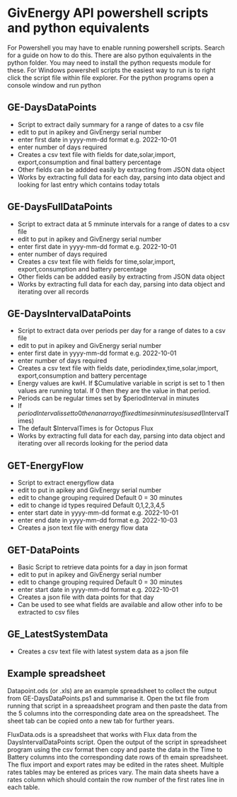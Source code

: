 # GivEnergy API powershell scripts and python equivalents

For Powershell you may have to enable running powershell scripts. Search for a guide on how to do this.
There are also python equivalents in the python folder. You may need to install the python requests module for these.
For Windows powershell scripts the easiest way to run is to right click the script file within file explorer.
For the python programs open a console window and run python <pythonscriptname>

## GE-DaysDataPoints
- Script to extract daily summary for a range of dates to a csv file
- edit to put in apikey and GivEnergy serial number
- enter first date in yyyy-mm-dd format e.g. 2022-10-01
- enter number of days required
- Creates a csv text file with fields for date,solar,import, export,consumption and final battery percentage
- Other fields can be addded easily by extracting from JSON data object 
- Works by extracting full data for each day, parsing into data object and looking for last entry which contains today totals

## GE-DaysFullDataPoints
- Script to extract data at 5 mminute intervals for a range of dates to a csv file
- edit to put in apikey and GivEnergy serial number
- enter first date in yyyy-mm-dd format e.g. 2022-10-01
- enter number of days required
- Creates a csv text file with fields for time,solar,import, export,consumption and battery percentage
- Other fields can be addded easily by extracting from JSON data object 
- Works by extracting full data for each day, parsing into data object and iterating over all records

## GE-DaysIntervalDataPoints
- Script to extract data over periods per day for a range of dates to a csv file
- edit to put in apikey and GivEnergy serial number
- enter first date in yyyy-mm-dd format e.g. 2022-10-01
- enter number of days required
- Creates a csv text file with fields date, periodindex,time,solar,import, export,consumption and battery percentage
- Energy values are kwH. If $Cumulative variable in script is set to 1 then values are running total. If 0 then they are the value in that period.
- Periods can be regular times set by $periodInterval in minutes
- If $periodInterval is set to 0 then an array of fixed times in minutes is used ($IntervalTimes)
- The default $IntervalTimes is for Octopus Flux 
- Works by extracting full data for each day, parsing into data object and iterating over all records looking for the period data

## GET-EnergyFlow
- Script to extract energyflow data
- edit to put in apikey and GivEnergy serial number
- edit to change grouping required Default 0 = 30 minutes
- edit to change id types required Default 0,1,2,3,4,5
- enter start date in yyyy-mm-dd format e.g. 2022-10-01
- enter end date in yyyy-mm-dd format e.g. 2022-10-03
- Creates a json text file with energy flow data

## GET-DataPoints
- Basic Script to retrieve data points for a day in json format
- edit to put in apikey and GivEnergy serial number
- edit to change grouping required Default 0 = 30 minutes
- enter start date in yyyy-mm-dd format e.g. 2022-10-01
- Creates a json file with data points for that day
- Can be used to see what fields are available and allow other info to be extracted to csv files

## GE_LatestSystemData
- Creates a csv text file with latest system data as a json file

## Example spreadsheet
Datapoint.ods (or .xls) are an example spreadsheet to collect the output from GE-DaysDataPoints.ps1
and summarise it. Open the txt file from running that script in a spreaadsheet program and then paste
the data from the 5 columns into the corresponding date area on the spreadsheet.
The sheet tab can be copied onto a new tab for further years.

FluxData.ods is a spreadsheet that works with Flux data from the DaysIntervalDataPoints script.
Open the output of the script in spreadsheet program using the csv format then copy and paste the data in the Time to Battery columns into the corresponding date rows of th emain spreadsheet.
The flux import and export rates may be edited in the rates sheet. Multiple rates tables may be entered as prices vary. The main data sheets have a rates column which should contain the row number of the first rates line in each table.